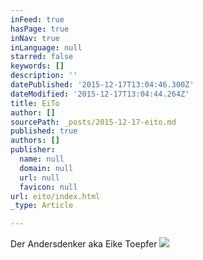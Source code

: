 ```yaml
---
inFeed: true
hasPage: true
inNav: true
inLanguage: null
starred: false
keywords: []
description: ''
datePublished: '2015-12-17T13:04:46.300Z'
dateModified: '2015-12-17T13:04:44.264Z'
title: EiTo
author: []
sourcePath: _posts/2015-12-17-eito.md
published: true
authors: []
publisher:
  name: null
  domain: null
  url: null
  favicon: null
url: eito/index.html
_type: Article

---
```

Der Andersdenker aka Eike Toepfer
![](https://s3-us-west-2.amazonaws.com/the-grid-img/p/52fd24c6e2f4fbe04c34702b011f5fdb354bcd78.png)